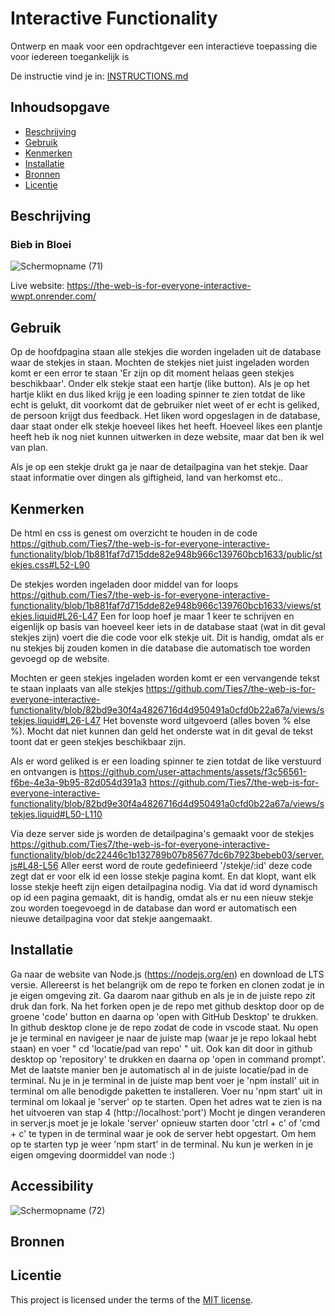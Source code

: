 # Interactive Functionality

Ontwerp en maak voor een opdrachtgever een interactieve toepassing die voor iedereen toegankelijk is

De instructie vind je in: [INSTRUCTIONS.md](https://github.com/fdnd-task/the-web-is-for-everyone-interactive-functionality/blob/main/docs/INSTRUCTIONS.md)


## Inhoudsopgave

  * [Beschrijving](#beschrijving)
  * [Gebruik](#gebruik)
  * [Kenmerken](#kenmerken)
  * [Installatie](#installatie)
  * [Bronnen](#bronnen)
  * [Licentie](#licentie)

## Beschrijving
### Bieb in Bloei
![Schermopname (71)](https://github.com/user-attachments/assets/7aa20e4f-6c57-4294-b64d-b60d58e87020)

Live website: https://the-web-is-for-everyone-interactive-wwpt.onrender.com/
<!-- Bij Beschrijving staat kort beschreven wat voor project het is en wat je hebt gemaakt -->
<!-- Voeg een mooie poster visual of video toe 📸 -->
<!-- Voeg een link toe naar GitHub Pages 🌐-->

## Gebruik
Op de hoofdpagina staan alle stekjes die worden ingeladen uit de database waar de stekjes in staan. Mochten de stekjes niet juist ingeladen worden komt er een error te staan 'Er zijn op dit moment helaas geen stekjes beschikbaar'. Onder elk stekje staat een hartje (like button). Als je op het hartje klikt en dus liked krijg je een loading spinner te zien totdat de like echt is gelukt, dit voorkomt dat de gebruiker niet weet of er echt is geliked, de persoon krijgt dus feedback. 
Het liken word opgeslagen in de database, daar staat onder elk stekje hoeveel likes het heeft. Hoeveel likes een plantje heeft heb ik nog niet kunnen uitwerken in deze website, maar dat ben ik wel van plan.

Als je op een stekje drukt ga je naar de detailpagina van het stekje. Daar staat informatie over dingen als giftigheid, land van herkomst etc..
<!-- Bij Gebruik staat de user story, hoe het werkt en wat je er mee kan. -->

## Kenmerken
De html en css is genest om overzicht te houden in de code
https://github.com/Ties7/the-web-is-for-everyone-interactive-functionality/blob/1b881faf7d715dde82e948b966c139760bcb1633/public/stekjes.css#L52-L90

De stekjes worden ingeladen door middel van for loops
https://github.com/Ties7/the-web-is-for-everyone-interactive-functionality/blob/1b881faf7d715dde82e948b966c139760bcb1633/views/stekjes.liquid#L26-L47
Een for loop hoef je maar 1 keer te schrijven en eigenlijk op basis van hoeveel keer iets in de database staat (wat in dit geval stekjes zijn) voert die die code voor elk stekje uit. Dit is handig, omdat als er nu stekjes bij zouden komen in die database die automatisch toe worden gevoegd op de website.

Mochten er geen stekjes ingeladen worden komt er een vervangende tekst te staan inplaats van alle stekjes
https://github.com/Ties7/the-web-is-for-everyone-interactive-functionality/blob/82bd9e30f4a4826716d4d950491a0cfd0b22a67a/views/stekjes.liquid#L26-L47
Het bovenste word uitgevoerd (alles boven % else %). Mocht dat niet kunnen dan geld het onderste wat in dit geval de tekst toont dat er geen stekjes beschikbaar zijn.

Als er word geliked is er een loading spinner te zien totdat de like verstuurd en ontvangen is
https://github.com/user-attachments/assets/f3c56561-f6be-4e3a-9b95-82d054d391a3
https://github.com/Ties7/the-web-is-for-everyone-interactive-functionality/blob/82bd9e30f4a4826716d4d950491a0cfd0b22a67a/views/stekjes.liquid#L50-L110

Via deze server side js worden de detailpagina's gemaakt voor de stekjes
https://github.com/Ties7/the-web-is-for-everyone-interactive-functionality/blob/dc22446c1b132789b07b85677dc6b7923bebeb03/server.js#L48-L56
Aller eerst word de route gedefinieerd '/stekje/:id' deze code zegt dat er voor elk id een losse stekje pagina komt. En dat klopt, want elk losse stekje heeft zijn eigen detailpagina nodig. Via dat id word dynamisch op id een pagina gemaakt, dit is handig, omdat als er nu een nieuw stekje zou worden toegevoegd in de database dan word er automatisch een nieuwe detailpagina voor dat stekje aangemaakt.


<!-- Bij Kenmerken staat welke technieken zijn gebruikt en hoe. Wat is de HTML structuur? Wat zijn de belangrijkste dingen in CSS? Wat is er met JS gedaan en hoe? Misschien heb je iets met NodeJS gedaan, of heb je een framework of library gebruikt? -->

## Installatie
Ga naar de website van Node.js (https://nodejs.org/en) en download de LTS versie.
Allereerst is het belangrijk om de repo te forken en clonen zodat je in je eigen omgeving zit. Ga daarom naar github en als je in de juiste repo zit druk dan fork. Na het forken open je de repo met github desktop door op de groene 'code' button en daarna op 'open with GitHub Desktop' te drukken. In github desktop clone je de repo zodat de code in vscode staat.
Nu open je je terminal en navigeer je naar de juiste map (waar je je repo lokaal hebt staan) en voer " cd 'locatie/pad van repo' " uit. Ook kan dit door in github desktop op 'repository' te drukken en daarna op 'open in command prompt'. Met de laatste manier ben je automatisch al in de juiste locatie/pad in de terminal.
Nu je in je terminal in de juiste map bent voer je 'npm install' uit in terminal om alle benodigde paketten te installeren.
Voer nu 'npm start' uit in terminal om lokaal je 'server' op te starten.
Open het adres wat te zien is na het uitvoeren van stap 4 (http://localhost:'port')
Mocht je dingen veranderen in server.js moet je je lokale 'server' opnieuw starten door 'ctrl + c' of 'cmd + c' te typen in de terminal waar je ook de server hebt opgestart.
Om hem op te starten typ je weer 'npm start' in de terminal. Nu kun je werken in je eigen omgeving doormiddel van node :)
<!-- Bij Installatie staat hoe een andere developer aan jouw repo kan werken -->

## Accessibility
![Schermopname (72)](https://github.com/user-attachments/assets/bdb80168-8962-4d4f-b2b5-22d19f9ea4b4)


## Bronnen

## Licentie

This project is licensed under the terms of the [MIT license](./LICENSE).
